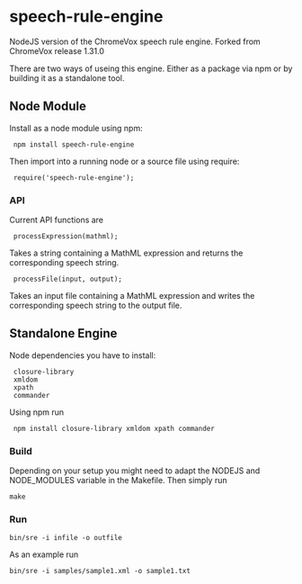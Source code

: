 speech-rule-engine
==================

NodeJS version of the ChromeVox speech rule engine.
Forked from ChromeVox release 1.31.0

There are two ways of useing this engine. Either as a package via npm or by building it as a standalone tool. 

Node Module
-----------

Install as a node module using npm:

     npm install speech-rule-engine

Then import into a running node or a source file using require:

     require('speech-rule-engine');
     
### API #######

Current API functions are
     
     processExpression(mathml); 

Takes a string containing a MathML expression and returns the corresponding speech string.

     processFile(input, output);

Takes an input file containing a MathML expression and writes the corresponding speech string to the output file.


Standalone Engine
-----------------

Node dependencies you have to install:

     closure-library
     xmldom
     xpath
     commander
 
Using npm run

     npm install closure-library xmldom xpath commander
 
 
### Build #############

Depending on your setup you might need to adapt the NODEJS and NODE_MODULES variable in the Makefile. 
Then simply run

    make

### Run  ############


    bin/sre -i infile -o outfile

As an example run

    bin/sre -i samples/sample1.xml -o sample1.txt
